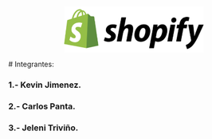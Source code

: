 <p align="center"><img align="center" width="280" src="/img/Logo2.svg"/></p>
# Integrantes:
<h3 align="left">1.- Kevin Jimenez.</h3>
<h3 align="left">2.- Carlos Panta.</h3>
<h3 align="left">3.- Jeleni Triviño.</h3>
